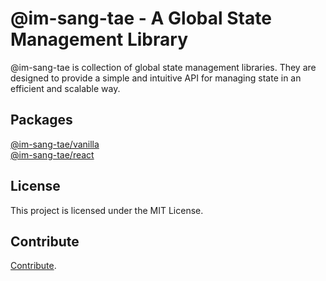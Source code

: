 # @im-sang-tae - A Global State Management Library

@im-sang-tae is collection of global state management libraries.
They are designed to provide a simple and intuitive API for managing state in an efficient and scalable way.

## Packages

[@im-sang-tae/vanilla](https://github.com/modern-agile-team/im-sang-tae/tree/develop/packages/vanilla) <br>
[@im-sang-tae/react](https://github.com/modern-agile-team/im-sang-tae/tree/develop/packages/react)

## License

This project is licensed under the MIT License.

## Contribute

[Contribute](https://github.com/modern-agile-team/im-sang-tae/blob/master/.github/workflows/CONTRIBUTE.md).
